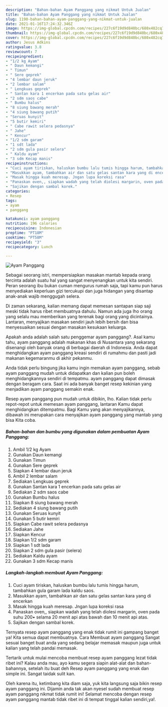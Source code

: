 ```yaml
---
description: "Bahan-bahan Ayam Panggang yang nikmat Untuk Jualan"
title: "Bahan-bahan Ayam Panggang yang nikmat Untuk Jualan"
slug: 1190-bahan-bahan-ayam-panggang-yang-nikmat-untuk-jualan
date: 2021-01-16T17:24:32.346Z
image: https://img-global.cpcdn.com/recipes/227c6f19d9d840bc/680x482cq70/ayam-panggang-foto-resep-utama.jpg
thumbnail: https://img-global.cpcdn.com/recipes/227c6f19d9d840bc/680x482cq70/ayam-panggang-foto-resep-utama.jpg
cover: https://img-global.cpcdn.com/recipes/227c6f19d9d840bc/680x482cq70/ayam-panggang-foto-resep-utama.jpg
author: Jesus Adkins
ratingvalue: 3.8
reviewcount: 7
recipeingredient:
- "1/2 kg Ayam"
- " Daun kemangi"
- " Timun"
- " Sere geprek"
- "4 lembar daun jeruk"
- "2 lembar salam"
- " Lengkuas geprek"
- " Santan kara 1 encerkan pada satu gelas air"
- "2 sdm saos cabe"
- " Bumbu halus"
- "8 siung bawang merah"
- "4 siung bawang putih"
- "Seruas kunyit"
- "5 butir kemiri"
- " Cabe rawit selera pedasnya"
- " Jahe"
- " Kencur"
- "1/2 sdm garam"
- "1 sdt lada"
- "2 sdm gula pasir selera"
- " Kaldu ayam"
- "3 sdm Kecap manis"
recipeinstructions:
- "Cuci ayam tiriskan, haluskan bumbu lalu tumis hingga harum, tambahkan gula garam lada kaldu saos."
- "Masukkan ayam, tambahkan air dan satu gelas santan kara yang di encerkan"
- "Masak hingga kuah meresap. Jngan lupa koreksi rasa"
- "Panaskan oven,, siapkan wadah yang telah diolesi margarin, oven pada suhu 200• selama 20 menit api atas bawah dan 10 menit api atas."
- "Sajikan dengan sambal korek."
categories:
- Resep
tags:
- ayam
- panggang

katakunci: ayam panggang 
nutrition: 196 calories
recipecuisine: Indonesian
preptime: "PT18M"
cooktime: "PT58M"
recipeyield: "3"
recipecategory: Lunch

---
```



![Ayam Panggang](https://img-global.cpcdn.com/recipes/227c6f19d9d840bc/680x482cq70/ayam-panggang-foto-resep-utama.jpg)

Sebagai seorang istri, mempersiapkan masakan mantab kepada orang tercinta adalah suatu hal yang sangat menyenangkan untuk kita sendiri. Peran seorang ibu bukan cuman mengurus rumah saja, tapi kamu pun harus menyediakan keperluan gizi tercukupi dan juga hidangan yang disantap anak-anak wajib menggugah selera.

Di zaman  sekarang, kalian memang dapat memesan santapan siap saji meski tidak harus ribet membuatnya dahulu. Namun ada juga lho orang yang selalu mau memberikan yang terenak bagi orang yang dicintainya. Lantaran, menyajikan masakan sendiri jauh lebih bersih dan bisa menyesuaikan sesuai dengan masakan kesukaan keluarga. 



Apakah anda adalah salah satu penggemar ayam panggang?. Asal kamu tahu, ayam panggang adalah makanan khas di Nusantara yang sekarang disenangi oleh banyak orang di berbagai daerah di Indonesia. Anda dapat menghidangkan ayam panggang kreasi sendiri di rumahmu dan pasti jadi makanan kegemaranmu di akhir pekanmu.

Anda tidak perlu bingung jika kamu ingin memakan ayam panggang, sebab ayam panggang mudah untuk didapatkan dan kalian pun boleh menghidangkannya sendiri di tempatmu. ayam panggang dapat dimasak dengan beragam cara. Saat ini ada banyak banget resep kekinian yang menjadikan ayam panggang semakin enak.

Resep ayam panggang pun mudah untuk dibikin, lho. Kalian tidak perlu repot-repot untuk memesan ayam panggang, lantaran Kamu dapat menghidangkan ditempatmu. Bagi Kamu yang akan menyajikannya, dibawah ini merupakan cara menyajikan ayam panggang yang mantab yang bisa Kita coba.

<!--inarticleads1-->

##### Bahan-bahan dan bumbu yang digunakan dalam pembuatan Ayam Panggang:

1. Ambil 1/2 kg Ayam
1. Gunakan  Daun kemangi
1. Gunakan  Timun
1. Gunakan  Sere geprek
1. Siapkan 4 lembar daun jeruk
1. Ambil 2 lembar salam
1. Sediakan  Lengkuas geprek
1. Gunakan  Santan kara 1 encerkan pada satu gelas air
1. Sediakan 2 sdm saos cabe
1. Gunakan  Bumbu halus
1. Siapkan 8 siung bawang merah
1. Sediakan 4 siung bawang putih
1. Gunakan Seruas kunyit
1. Gunakan 5 butir kemiri
1. Siapkan  Cabe rawit selera pedasnya
1. Sediakan  Jahe
1. Siapkan  Kencur
1. Siapkan 1/2 sdm garam
1. Siapkan 1 sdt lada
1. Siapkan 2 sdm gula pasir (selera)
1. Sediakan  Kaldu ayam
1. Gunakan 3 sdm Kecap manis




<!--inarticleads2-->

##### Langkah-langkah membuat Ayam Panggang:

1. Cuci ayam tiriskan, haluskan bumbu lalu tumis hingga harum, tambahkan gula garam lada kaldu saos.
1. Masukkan ayam, tambahkan air dan satu gelas santan kara yang di encerkan
1. Masak hingga kuah meresap. Jngan lupa koreksi rasa
1. Panaskan oven,, siapkan wadah yang telah diolesi margarin, oven pada suhu 200• selama 20 menit api atas bawah dan 10 menit api atas.
1. Sajikan dengan sambal korek.




Ternyata resep ayam panggang yang enak tidak rumit ini gampang banget ya! Kita semua dapat membuatnya. Cara Membuat ayam panggang Sangat sesuai banget buat anda yang sedang belajar memasak maupun juga untuk kalian yang telah pandai memasak.

Tertarik untuk mulai mencoba membuat resep ayam panggang lezat tidak ribet ini? Kalau anda mau, ayo kamu segera siapin alat-alat dan bahan-bahannya, setelah itu buat deh Resep ayam panggang yang enak dan simple ini. Sangat taidak sulit kan. 

Oleh karena itu, ketimbang kita diam saja, yuk kita langsung saja bikin resep ayam panggang ini. Dijamin anda tak akan nyesel sudah membuat resep ayam panggang nikmat tidak rumit ini! Selamat mencoba dengan resep ayam panggang mantab tidak ribet ini di tempat tinggal kalian sendiri,ya!.

